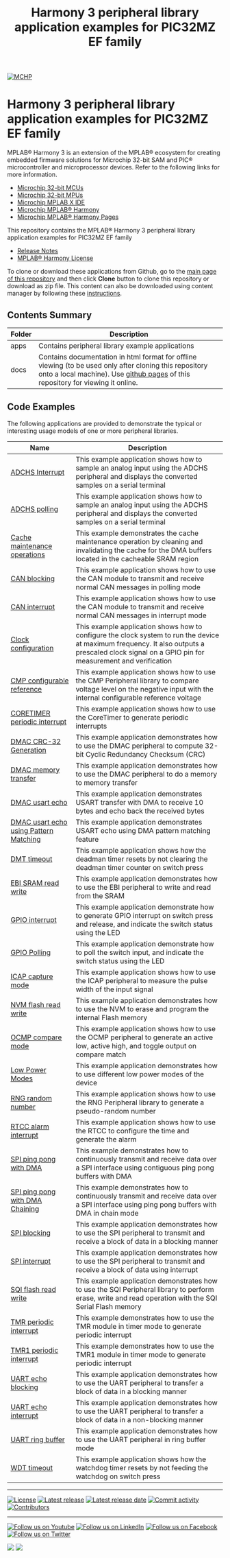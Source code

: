 ﻿---
title: Harmony 3 peripheral library application examples for PIC32MZ EF family
nav_order: 1
has_children: true
has_toc: false
---
[![MCHP](https://www.microchip.com/ResourcePackages/Microchip/assets/dist/images/logo.png)](https://www.microchip.com)

# Harmony 3 peripheral library application examples for PIC32MZ EF family

MPLAB® Harmony 3 is an extension of the MPLAB® ecosystem for creating embedded firmware solutions for Microchip 32-bit SAM and PIC® microcontroller and microprocessor devices.  Refer to the following links for more information.

- [Microchip 32-bit MCUs](https://www.microchip.com/design-centers/32-bit)
- [Microchip 32-bit MPUs](https://www.microchip.com/design-centers/32-bit-mpus)
- [Microchip MPLAB X IDE](https://www.microchip.com/mplab/mplab-x-ide)
- [Microchip MPLAB® Harmony](https://www.microchip.com/mplab/mplab-harmony)
- [Microchip MPLAB® Harmony Pages](https://microchip-mplab-harmony.github.io/)

This repository contains the MPLAB® Harmony 3 peripheral library application examples for PIC32MZ EF family

- [Release Notes](release_notes.md)
- [MPLAB® Harmony License](mplab_harmony_license.md)

To clone or download these applications from Github, go to the [main page of this repository](https://github.com/Microchip-MPLAB-Harmony/csp_apps_pic32mz_ef) and then click **Clone** button to clone this repository or download as zip file.
This content can also be downloaded using content manager by following these [instructions](https://github.com/Microchip-MPLAB-Harmony/contentmanager/wiki).

## Contents Summary

| Folder     | Description                             |
| ---        | ---                                     |
| apps       | Contains peripheral library example applications |
| docs       | Contains documentation in html format for offline viewing (to be used only after cloning this repository onto a local machine). Use [github pages](https://microchip-mplab-harmony.github.io/csp_apps_pic32mz_ef/) of this repository for viewing it online. |

## Code Examples

The following applications are provided to demonstrate the typical or interesting usage models of one or more peripheral libraries.

| Name | Description |
| ---- | ----------- |
| [ADCHS Interrupt](apps/adchs/adchs_interrupt/readme.md) | This example application shows how to sample an analog input using the ADCHS peripheral and displays the converted samples on a serial terminal |
| [ADCHS polling](apps/adchs/adchs_polled/readme.md) | This example application shows how to sample an analog input using the ADCHS peripheral and displays the converted samples on a serial terminal |
| [Cache maintenance operations](apps/cache/cache_maintenance/readme.md) | This example demonstrates the cache maintenance operation by cleaning and invalidating the cache for the DMA buffers located in the cacheable SRAM region |
| [CAN blocking](apps/can/can_normal_operation_blocking/readme.md) | This example application shows how to use the CAN module to transmit and receive normal CAN messages in polling mode |
| [CAN interrupt](apps/can/can_normal_operation_interrupt_timestamp/readme.md) | This example application shows how to use the CAN module to transmit and receive normal CAN messages in interrupt mode |
| [Clock configuration](apps/clock/clock_config/readme.md) | This example application shows how to configure the clock system to run the device at maximum frequency. It also outputs a prescaled clock signal on a GPIO pin for measurement and verification |
| [CMP configurable reference](apps/cmp/cmp_configurable_reference/readme.md) | This example application shows how to use the CMP Peripheral library to compare voltage level on the negative input with the internal configurable reference voltage |
| [CORETIMER periodic interrupt](apps/coretimer/coretimer_periodic_timeout/readme.md) | This example application shows how to use the CoreTimer to generate periodic interrupts |
| [DMAC CRC-32 Generation](apps/dmac/dmac_crc32_generate/readme.md) | This example application demonstrates how to use the DMAC peripheral to compute 32-bit Cyclic Redundancy Checksum (CRC) |
| [DMAC memory transfer](apps/dmac/dmac_memory_transfer/readme.md) | This example application demonstrates how to use the DMAC peripheral to do a memory to memory transfer |
| [DMAC usart echo](apps/dmac/dmac_usart_echo/readme.md) | This example application demonstrates USART transfer with DMA to receive 10 bytes and echo back the received bytes |
| [DMAC usart echo using Pattern Matching](apps/dmac/dmac_usart_pattern_matching/readme.md) | This example application demonstrates USART echo using DMA pattern matching feature |
| [DMT timeout](apps/dmt/dmt_timeout/readme.md) | This example application shows how the deadman timer resets by not clearing the deadman timer counter on switch press |
| [EBI SRAM read write](apps/ebi/ebi_sram_read_write/readme.md) | This example application demonstrates how to use the EBI peripheral to write and read from the SRAM |
| [GPIO interrupt](apps/gpio/gpio_led_on_off_interrupt/readme.md) | This example application demonstrate how to generate GPIO interrupt on switch press and release, and indicate the switch status using the LED |
| [GPIO Polling](apps/gpio/gpio_led_on_off_polling/readme.md) | This example application demonstrate how to poll the switch input, and indicate the switch status using the LED |
| [ICAP capture mode](apps/icap/icap_capture_mode/readme.md) | This example application shows how to use the ICAP peripheral to measure the pulse width of the input signal |
| [NVM flash read write](apps/nvm/flash_read_write/readme.md) | This example application demonstrates how to use the NVM to erase and program the internal Flash memory |
| [OCMP compare mode](apps/ocmp/ocmp_compare_mode/readme.md) | This example application shows how to use the OCMP peripheral to generate an active low, active high, and toggle output on compare match |
| [Low Power Modes](apps/power/low_power_modes/readme.md) | This example application demonstrates how to use different low power modes of the device |
| [RNG random number](apps/rng/rng_random_number/readme.md) | This example application shows how to use the RNG Peripheral library to generate a pseudo-random number |
| [RTCC alarm interrupt](apps/rtcc/rtcc_alarm/readme.md) | This example application shows how to use the RTCC to configure the time and generate the alarm |
| [SPI ping pong with DMA](apps/spi/spi_ping_pong_with_dma/readme.md) | This example demonstrates how to continuously transmit and receive data over a SPI interface using contiguous ping pong buffers with DMA |
| [SPI ping pong with DMA Chaining](apps/spi/spi_ping_pong_with_dma_chain/readme.md) | This example demonstrates how to continuously transmit and receive data over a SPI interface using ping pong buffers with DMA in chain mode |
| [SPI blocking](apps/spi/spi_self_loopback_blocking/readme.md) | This example application demonstrates how to use the SPI peripheral to transmit and receive a block of data in a blocking manner |
| [SPI interrupt](apps/spi/spi_self_loopback_interrupt/readme.md) | This example application demonstrates how to use the SPI peripheral to transmit and receive a block of data using interrupt |
| [SQI flash read write](apps/sqi/sqi_read_write/readme.md) | This example application demonstrates how to use the SQI Peripheral library to perform erase, write and read operation with the SQI Serial Flash memory |
| [TMR periodic interrupt](apps/tmr/tmr_timer_mode/readme.md) | This example demonstrates how to use the TMR module in timer mode to generate periodic interrupt |
| [TMR1 periodic interrupt](apps/tmr1/tmr1_timer_mode/readme.md) | This example demonstrates how to use the TMR1 module in timer mode to generate periodic interrupt |
| [UART echo blocking](apps/uart/uart_echo_blocking/readme.md) | This example application demonstrates how to use the UART peripheral to transfer a block of data in a blocking manner |
| [UART echo interrupt](apps/uart/uart_echo_interrupt/readme.md) | This example application demonstrates how to use the UART peripheral to transfer a block of data in a non-blocking manner |
| [UART ring buffer](apps/uart/uart_ring_buffer_interrupt/readme.md) | This example application demonstrates how to use the UART peripheral in ring buffer mode |
| [WDT timeout](apps/wdt/wdt_timeout/readme.md) | This example application shows how the watchdog timer resets by not feeding the watchdog on switch press |

____

[![License](https://img.shields.io/badge/license-Harmony%20license-orange.svg)](https://github.com/Microchip-MPLAB-Harmony/csp_apps_pic32mz_ef/blob/master/mplab_harmony_license.md)
[![Latest release](https://img.shields.io/github/release/Microchip-MPLAB-Harmony/csp_apps_pic32mz_ef.svg)](https://github.com/Microchip-MPLAB-Harmony/csp_apps_pic32mz_ef/releases/latest)
[![Latest release date](https://img.shields.io/github/release-date/Microchip-MPLAB-Harmony/csp_apps_pic32mz_ef.svg)](https://github.com/Microchip-MPLAB-Harmony/csp_apps_pic32mz_ef/releases/latest)
[![Commit activity](https://img.shields.io/github/commit-activity/y/Microchip-MPLAB-Harmony/csp_apps_pic32mz_ef.svg)](https://github.com/Microchip-MPLAB-Harmony/csp_apps_pic32mz_ef/graphs/commit-activity)
[![Contributors](https://img.shields.io/github/contributors-anon/Microchip-MPLAB-Harmony/csp_apps_pic32mz_ef.svg)]()

____

[![Follow us on Youtube](https://img.shields.io/badge/Youtube-Follow%20us%20on%20Youtube-red.svg)](https://www.youtube.com/user/MicrochipTechnology)
[![Follow us on LinkedIn](https://img.shields.io/badge/LinkedIn-Follow%20us%20on%20LinkedIn-blue.svg)](https://www.linkedin.com/company/microchip-technology)
[![Follow us on Facebook](https://img.shields.io/badge/Facebook-Follow%20us%20on%20Facebook-blue.svg)](https://www.facebook.com/microchiptechnology/)
[![Follow us on Twitter](https://img.shields.io/twitter/follow/MicrochipTech.svg?style=social)](https://twitter.com/MicrochipTech)

[![](https://img.shields.io/github/stars/Microchip-MPLAB-Harmony/csp_apps_pic32mz_ef.svg?style=social)]()
[![](https://img.shields.io/github/watchers/Microchip-MPLAB-Harmony/csp_apps_pic32mz_ef.svg?style=social)]()
